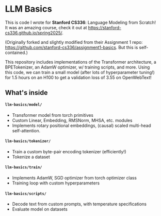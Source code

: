 # LLM Basics

This is code I wrote for **Stanford CS336**: Language Modeling from Scratch! It was an amazing course, check it out at https://stanford-cs336.github.io/spring2025/. 

(Originally forked and slightly modified from their Assignment 1 repo: https://github.com/stanford-cs336/assignment1-basics. But this is self-contained.)

This repository includes implementations of the Transformer architecture, a BPETokenizer, an AdamW optimizer, w/ training scripts, and more. 
Using this code, we can train a small model (after lots of hyperparameter tuning!) for 1.5 hours on an H100 to get a validation loss of 3.55 on OpenWebText! 

## What's inside

#### `llm-basics/model/`
- Transformer model from torch primitives
- Custom Linear, Embedding, RMSNorm, MHSA, etc. modules
- Implements rotary positional embeddings, (causal) scaled multi-head self-attention.

#### `llm-basics/tokenizer/`
- Train a custom byte-pair encoding tokenizer (efficiently!)
- Tokenize a dataset

#### `llm-basics/train/`
- Implements AdamW, SGD optimizer from torch optimizer class
- Training loop with custom hyperparameters

#### `llm-basics/scripts/`
- Decode text from custom prompts, with temperature specifications
- Evaluate model on datasets
